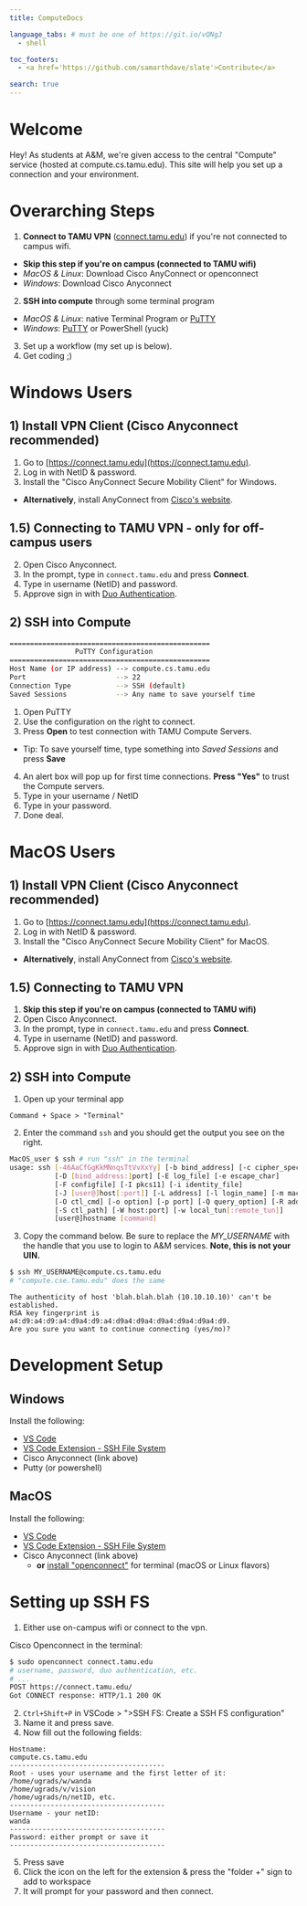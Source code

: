 ```yaml
---
title: ComputeDocs

language_tabs: # must be one of https://git.io/vQNgJ
  - shell

toc_footers:
  - <a href='https://github.com/samarthdave/slate'>Contribute</a>

search: true
---
```


# Welcome

Hey! As students at A&M, we're given access to the central "Compute" service (hosted at compute.cs.tamu.edu). This site will help you set up a connection and your environment.

# Overarching Steps
1. **Connect to TAMU VPN** ([connect.tamu.edu](https://connect.tamu.edu)) if you're not connected to campus wifi.
  - **Skip this step if you're on campus (connected to TAMU wifi)**
  - *MacOS & Linux*: Download Cisco AnyConnect or openconnect
  - *Windows*: Download Cisco Anyconnect
2. **SSH into compute** through some terminal program
  - *MacOS & Linux*: native Terminal Program or [PuTTY](https://www.chiark.greenend.org.uk/~sgtatham/putty/latest.html)
  - *Windows*: [PuTTY](https://www.chiark.greenend.org.uk/~sgtatham/putty/latest.html) or PowerShell (yuck)
3. Set up a workflow (my set up is below).
4. Get coding ;)

# Windows Users

## 1) Install VPN Client (Cisco Anyconnect recommended)
1. Go to [https://connect.tamu.edu](https://connect.tamu.edu).
2. Log in with NetID & password.
3. Install the "Cisco AnyConnect Secure Mobility Client" for Windows.
  - **Alternatively**, install AnyConnect from [Cisco's website](https://www.cisco.com/c/en/us/support/security/anyconnect-secure-mobility-client-v4-x/model.html#~tab-downloads).

## 1.5) Connecting to TAMU VPN - only for off-campus users
2. Open Cisco Anyconnect.
3. In the prompt, type in `connect.tamu.edu` and press **Connect**.
4. Type in username (NetID) and password.
5. Approve sign in with [Duo Authentication](https://apps.apple.com/us/app/duo-mobile/id422663827).

## 2) SSH into Compute

```bash
=================================================
                PuTTY Configuration
=================================================
Host Name (or IP address) --> compute.cs.tamu.edu
Port                      --> 22
Connection Type           --> SSH (default)
Saved Sessions            --> Any name to save yourself time
```

1. Open PuTTY
2. Use the configuration on the right to connect.
3. Press **Open** to test connection with TAMU Compute Servers.
  - Tip: To save yourself time, type something into *Saved Sessions* and press **Save**
4. An alert box will pop up for first time connections. **Press "Yes"** to trust the Compute servers.
5. Type in your username / NetID
6. Type in your password.
7. Done deal.

# MacOS Users

## 1) Install VPN Client (Cisco Anyconnect recommended)
1. Go to [https://connect.tamu.edu](https://connect.tamu.edu).
2. Log in with NetID & password.
3. Install the "Cisco AnyConnect Secure Mobility Client" for MacOS.
  - **Alternatively**, install AnyConnect from [Cisco's website](https://www.cisco.com/c/en/us/support/security/anyconnect-secure-mobility-client-v4-x/model.html#~tab-downloads).

## 1.5) Connecting to TAMU VPN
1. **Skip this step if you're on campus (connected to TAMU wifi)**
2. Open Cisco Anyconnect.
3. In the prompt, type in `connect.tamu.edu` and press **Connect**.
4. Type in username (NetID) and password.
5. Approve sign in with [Duo Authentication](https://apps.apple.com/us/app/duo-mobile/id422663827).

## 2) SSH into Compute
1. Open up your terminal app
```
Command + Space > "Terminal"
```

2. Enter the command ```ssh``` and you should get the output you see on the right.

```bash
MacOS_user $ ssh # run "ssh" in the terminal
usage: ssh [-46AaCfGgKkMNnqsTtVvXxYy] [-b bind_address] [-c cipher_spec]
           [-D [bind_address:]port] [-E log_file] [-e escape_char]
           [-F configfile] [-I pkcs11] [-i identity_file]
           [-J [user@]host[:port]] [-L address] [-l login_name] [-m mac_spec]
           [-O ctl_cmd] [-o option] [-p port] [-Q query_option] [-R address]
           [-S ctl_path] [-W host:port] [-w local_tun[:remote_tun]]
           [user@]hostname [command]
```

3. Copy the command below. Be sure to replace the *MY_USERNAME* with the handle that you use to login to A&M services. **Note, this is not your UIN.**

```bash
$ ssh MY_USERNAME@compute.cs.tamu.edu
# "compute.cse.tamu.edu" does the same
```

```
The authenticity of host 'blah.blah.blah (10.10.10.10)' can't be established.
RSA key fingerprint is a4:d9:a4:d9:a4:d9a4:d9:a4:d9a4:d9a4:d9a4:d9a4:d9a4:d9.
Are you sure you want to continue connecting (yes/no)?
```

# Development Setup

## Windows

Install the following:
- [VS Code](https://code.visualstudio.com/Download)
- [VS Code Extension - SSH File System](https://marketplace.visualstudio.com/items?itemName=Kelvin.vscode-sshfs)
- Cisco Anyconnect (link above)
- Putty (or powershell)

## MacOS

Install the following:
- [VS Code](https://code.visualstudio.com/Download)
- [VS Code Extension - SSH File System](https://marketplace.visualstudio.com/items?itemName=Kelvin.vscode-sshfs)
- Cisco Anyconnect (link above)
  - **or** [install "openconnect"](https://people.eng.unimelb.edu.au/lucasjb/archive/oc_old.html) for terminal (macOS or Linux flavors)

# Setting up SSH FS

1. Either use on-campus wifi or connect to the vpn.

Cisco Openconnect in the terminal:
```bash
$ sudo openconnect connect.tamu.edu
# username, password, duo authentication, etc.
# ...
POST https://connect.tamu.edu/
Got CONNECT response: HTTP/1.1 200 OK
```

2. `Ctrl+Shift+P` in VSCode > ">SSH FS: Create a SSH FS configuration"
3. Name it and press save.
4. Now fill out the following fields:
```
Hostname:
compute.cs.tamu.edu
--------------------------------------
Root - uses your username and the first letter of it:
/home/ugrads/w/wanda
/home/ugrads/v/vision
/home/ugrads/n/netID, etc.
--------------------------------------
Username - your netID:
wanda
--------------------------------------
Password: either prompt or save it
--------------------------------------
```
5. Press save
6. Click the icon on the left for the extension & press the "folder +" sign to add to workspace
7. It will prompt for your password and then connect.
